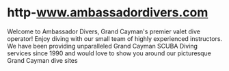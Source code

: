 # http-www.ambassadordivers.com
Welcome to Ambassador Divers, Grand Cayman's premier valet dive operator! Enjoy diving with our small team of highly experienced instructors. We have been providing unparalleled Grand Cayman SCUBA Diving services since 1990 and would love to show you around our picturesque Grand Cayman dive sites

